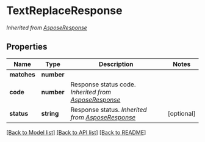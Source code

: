 # TextReplaceResponse


*Inherited from [AsposeResponse](AsposeResponse.md)*
## Properties
Name | Type | Description | Notes
------------ | ------------- | ------------- | -------------
**matches** | **number** |  | 
**code** | **number** | Response status code. *Inherited from [AsposeResponse](AsposeResponse.md)* | 
**status** | **string** | Response status. *Inherited from [AsposeResponse](AsposeResponse.md)* | [optional]

[[Back to Model list]](../README.md#documentation-for-models) [[Back to API list]](../README.md#documentation-for-api-endpoints) [[Back to README]](../README.md)

